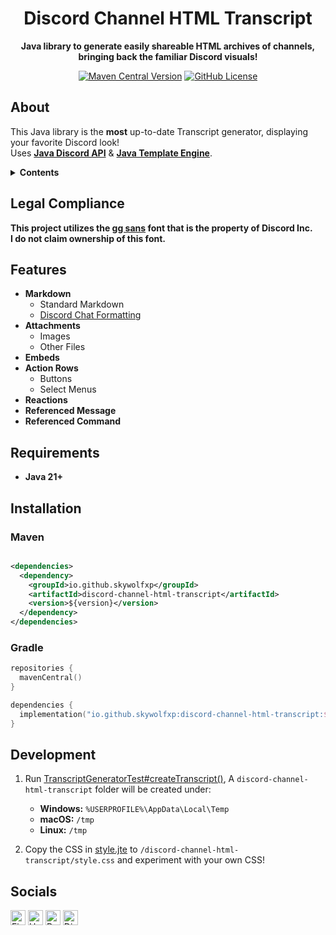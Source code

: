 <h1 align="center">Discord Channel HTML Transcript</h1>

<p align="center"><strong>Java library to generate easily shareable HTML archives of channels, bringing back the familiar Discord visuals!</strong></p>

<p align="center">
    <a href="https://central.sonatype.com/artifact/io.github.skywolfxp/discord-channel-html-transcript"><img alt="Maven Central Version" src="https://img.shields.io/maven-central/v/io.github.skywolfxp/discord-channel-html-transcript?style=for-the-badge&label=MAVEN&labelColor=000000&color=008E00"></a>
    <a href="https://github.com/skywolfxp/discord-channel-html-transcript/blob/main/LICENSE"><img alt="GitHub License" src="https://img.shields.io/github/license/skywolfxp/discord-channel-html-transcript?style=for-the-badge&label=LICENSE&labelColor=000000&color=008E00"></a>
</p>

## About

This Java library is the **most** up-to-date Transcript generator, displaying your favorite Discord look!\
Uses [**Java Discord API**](https://github.com/discord-jda/JDA)
& [**Java Template Engine**](https://github.com/casid/jte/).


<details>
    <summary>
        <strong>Contents</strong>
    </summary>
    <ol>
        <li><a href="#legal-compliance">Legal Compliance</a></li>
        <li><a href="#features">Features</a></li>
        <li><a href="#prerequisites">Prerequisites</a></li>
        <li><a href="#installation">Installation</a></li>
        <li><a href="#development">Testing & Development</a></li>
        <li><a href="#socials">Socials</a></li>
    </ol>
</details>

## Legal Compliance

**This project utilizes the [gg sans](https://my.corebook.io/1zObrQ89Q4wHhgFCfYIUhMUvmNf4XjxO/03-typography/download)
font that is the property of Discord Inc.**\
**I do not claim ownership of this font.**

## Features

- **Markdown**
    - Standard Markdown
    - [Discord Chat Formatting](https://support.discord.com/hc/en-us/articles/210298617-Markdown-Text-101-Chat-Formatting-Bold-Italic-Underline)
- **Attachments**
    - Images
    - Other Files
- **Embeds**
- **Action Rows**
    - Buttons
    - Select Menus
- **Reactions**
- **Referenced Message**
- **Referenced Command**

## Requirements

- **Java 21+**

## Installation

### Maven

```xml

<dependencies>
  <dependency>
    <groupId>io.github.skywolfxp</groupId>
    <artifactId>discord-channel-html-transcript</artifactId>
    <version>${version}</version>
  </dependency>
</dependencies>
```

### Gradle

```kts
repositories {
  mavenCentral()
}

dependencies {
  implementation("io.github.skywolfxp:discord-channel-html-transcript:${version}")
}
```

## Development

1. Run [TranscriptGeneratorTest#createTranscript()](src/test/java/io/github/skywolfxp/transcript/TranscriptGeneratorTest.java), A
   `discord-channel-html-transcript` folder will be created under:

    - **Windows:** `%USERPROFILE%\AppData\Local\Temp`
    - **macOS:** `/tmp`
    - **Linux:** `/tmp`

2. Copy the CSS in [style.jte](src/main/resources/template/css/style.jte) to
   `/discord-channel-html-transcript/style.css` and experiment with your own CSS!

## Socials

<a href="https://fiverr.com/skywolfxp"><img alt="Fiverr" height="24" src="https://img.shields.io/badge/@skywolfxp-1DBF73?style=flat-square&logo=fiverr&logoColor=FFFFFF&logoSize=auto"></a>
<a href="https://upwork.com/freelancers/~013d98c8a8af272cbb"><img alt="Upwork" height="24" src="https://img.shields.io/badge/Omar_D.-6FDA44?style=flat-square&logo=upwork&logoColor=FFFFFF&logoSize=auto"></a>
<a href="https://reddit.com/user/skywolfxp"><img alt="Reddit" height="24" src="https://img.shields.io/badge/u/skywolfxp-FF4500?style=flat-square&logo=reddit&logoColor=FFFFFF&logoSize=auto"></a>
<a href="https://discord.com/users/974748803305455627"><img alt="Discord" height="24" src="https://img.shields.io/badge/skywolfxp.dev-5865F2?style=flat-square&logo=discord&logoColor=FFFFFF&logoSize=auto"></a>
